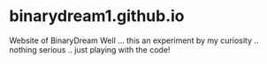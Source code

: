 # binarydream1.github.io
Website of BinaryDream
Well ... this an experiment by my curiosity .. nothing serious .. just playing with the code!
